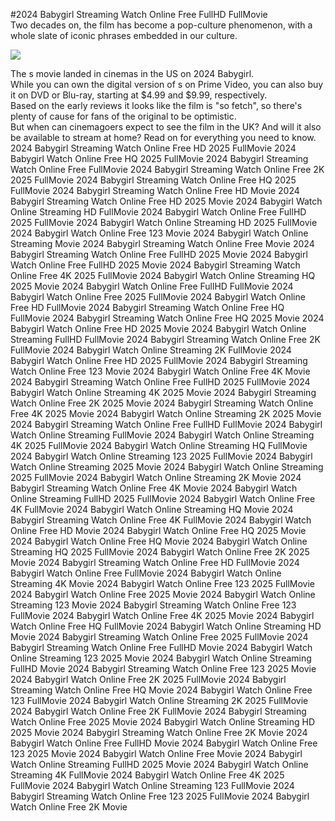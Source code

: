 #2024 Babygirl Streaming Watch Online Free FullHD FullMovie  
Two decades on, the film has become a pop-culture phenomenon, with a whole slate of iconic phrases embedded in our culture.  
  
[![](https://i.imgur.com/qSNzIqt.png)](https://movie.rssnews.media/SJKzlIo.php)  
  
The s movie landed in cinemas in the US on 2024 Babygirl.  
While you can own the digital version of s on Prime Video, you can also buy it on DVD or Blu-ray, starting at $4.99 and $9.99, respectively.  
Based on the early reviews it looks like the film is "so fetch", so there's plenty of cause for fans of the original to be optimistic.  
But when can cinemagoers expect to see the film in the UK? And will it also be available to stream at home? Read on for everything you need to know.  
2024 Babygirl Streaming Watch Online Free HD 2025 FullMovie
2024 Babygirl Watch Online Free HQ 2025 FullMovie
2024 Babygirl Streaming Watch Online Free FullMovie
2024 Babygirl Streaming Watch Online Free 2K 2025 FullMovie
2024 Babygirl Streaming Watch Online Free HQ 2025 FullMovie
2024 Babygirl Streaming Watch Online Free HD Movie
2024 Babygirl Streaming Watch Online Free HD 2025 Movie
2024 Babygirl Watch Online Streaming HD FullMovie
2024 Babygirl Watch Online Free FullHD 2025 FullMovie
2024 Babygirl Watch Online Streaming HD 2025 FullMovie
2024 Babygirl Watch Online Free 123 Movie
2024 Babygirl Watch Online Streaming Movie
2024 Babygirl Streaming Watch Online Free Movie
2024 Babygirl Streaming Watch Online Free FullHD 2025 Movie
2024 Babygirl Watch Online Free FullHD 2025 Movie
2024 Babygirl Streaming Watch Online Free 4K 2025 FullMovie
2024 Babygirl Watch Online Streaming HQ 2025 Movie
2024 Babygirl Watch Online Free FullHD FullMovie
2024 Babygirl Watch Online Free 2025 FullMovie
2024 Babygirl Watch Online Free HD FullMovie
2024 Babygirl Streaming Watch Online Free HQ FullMovie
2024 Babygirl Streaming Watch Online Free HQ 2025 Movie
2024 Babygirl Watch Online Free HD 2025 Movie
2024 Babygirl Watch Online Streaming FullHD FullMovie
2024 Babygirl Streaming Watch Online Free 2K FullMovie
2024 Babygirl Watch Online Streaming 2K FullMovie
2024 Babygirl Watch Online Free HD 2025 FullMovie
2024 Babygirl Streaming Watch Online Free 123 Movie
2024 Babygirl Watch Online Free 4K Movie
2024 Babygirl Streaming Watch Online Free FullHD 2025 FullMovie
2024 Babygirl Watch Online Streaming 4K 2025 Movie
2024 Babygirl Streaming Watch Online Free 2K 2025 Movie
2024 Babygirl Streaming Watch Online Free 4K 2025 Movie
2024 Babygirl Watch Online Streaming 2K 2025 Movie
2024 Babygirl Streaming Watch Online Free FullHD FullMovie
2024 Babygirl Watch Online Streaming FullMovie
2024 Babygirl Watch Online Streaming 4K 2025 FullMovie
2024 Babygirl Watch Online Streaming HQ FullMovie
2024 Babygirl Watch Online Streaming 123 2025 FullMovie
2024 Babygirl Watch Online Streaming 2025 Movie
2024 Babygirl Watch Online Streaming 2025 FullMovie
2024 Babygirl Watch Online Streaming 2K Movie
2024 Babygirl Streaming Watch Online Free 4K Movie
2024 Babygirl Watch Online Streaming FullHD 2025 FullMovie
2024 Babygirl Watch Online Free 4K FullMovie
2024 Babygirl Watch Online Streaming HQ Movie
2024 Babygirl Streaming Watch Online Free 4K FullMovie
2024 Babygirl Watch Online Free HD Movie
2024 Babygirl Watch Online Free HQ 2025 Movie
2024 Babygirl Watch Online Free HQ Movie
2024 Babygirl Watch Online Streaming HQ 2025 FullMovie
2024 Babygirl Watch Online Free 2K 2025 Movie
2024 Babygirl Streaming Watch Online Free HD FullMovie
2024 Babygirl Watch Online Free FullMovie
2024 Babygirl Watch Online Streaming 4K Movie
2024 Babygirl Watch Online Free 123 2025 FullMovie
2024 Babygirl Watch Online Free 2025 Movie
2024 Babygirl Watch Online Streaming 123 Movie
2024 Babygirl Streaming Watch Online Free 123 FullMovie
2024 Babygirl Watch Online Free 4K 2025 Movie
2024 Babygirl Watch Online Free HQ FullMovie
2024 Babygirl Watch Online Streaming HD Movie
2024 Babygirl Streaming Watch Online Free 2025 FullMovie
2024 Babygirl Streaming Watch Online Free FullHD Movie
2024 Babygirl Watch Online Streaming 123 2025 Movie
2024 Babygirl Watch Online Streaming FullHD Movie
2024 Babygirl Streaming Watch Online Free 123 2025 Movie
2024 Babygirl Watch Online Free 2K 2025 FullMovie
2024 Babygirl Streaming Watch Online Free HQ Movie
2024 Babygirl Watch Online Free 123 FullMovie
2024 Babygirl Watch Online Streaming 2K 2025 FullMovie
2024 Babygirl Watch Online Free 2K FullMovie
2024 Babygirl Streaming Watch Online Free 2025 Movie
2024 Babygirl Watch Online Streaming HD 2025 Movie
2024 Babygirl Streaming Watch Online Free 2K Movie
2024 Babygirl Watch Online Free FullHD Movie
2024 Babygirl Watch Online Free 123 2025 Movie
2024 Babygirl Watch Online Free Movie
2024 Babygirl Watch Online Streaming FullHD 2025 Movie
2024 Babygirl Watch Online Streaming 4K FullMovie
2024 Babygirl Watch Online Free 4K 2025 FullMovie
2024 Babygirl Watch Online Streaming 123 FullMovie
2024 Babygirl Streaming Watch Online Free 123 2025 FullMovie
2024 Babygirl Watch Online Free 2K Movie